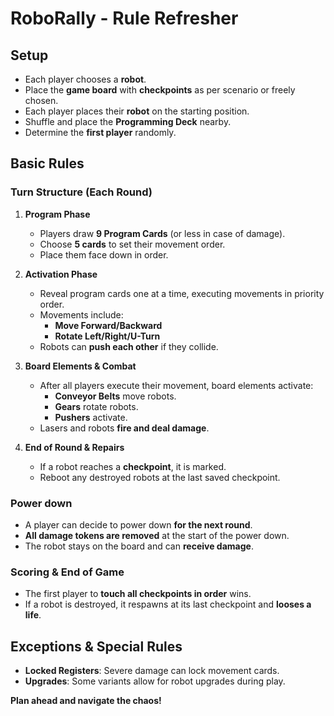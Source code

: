 # RoboRally - Rule Refresher

## Setup
- Each player chooses a **robot**.
- Place the **game board** with **checkpoints** as per scenario or freely chosen.
- Each player places their **robot** on the starting position.
- Shuffle and place the **Programming Deck** nearby.
- Determine the **first player** randomly.

## Basic Rules
### Turn Structure (Each Round)
1. **Program Phase**
   - Players draw **9 Program Cards** (or less in case of damage).
   - Choose **5 cards** to set their movement order.
   - Place them face down in order.

2. **Activation Phase**
   - Reveal program cards one at a time, executing movements in priority order.
   - Movements include:
     - **Move Forward/Backward**
     - **Rotate Left/Right/U-Turn**
   - Robots can **push each other** if they collide.

3. **Board Elements & Combat**
   - After all players execute their movement, board elements activate:
     - **Conveyor Belts** move robots.
     - **Gears** rotate robots.
     - **Pushers** activate.
   - Lasers and robots **fire and deal damage**.

4. **End of Round & Repairs**
   - If a robot reaches a **checkpoint**, it is marked.
   - Reboot any destroyed robots at the last saved checkpoint.

### Power down
- A player can decide to power down **for the next round**.
- **All damage tokens are removed** at the start of the power down.
- The robot stays on the board and can **receive damage**.


### Scoring & End of Game
- The first player to **touch all checkpoints in order** wins.
- If a robot is destroyed, it respawns at its last checkpoint and **looses a life**.

## Exceptions & Special Rules
- **Locked Registers**: Severe damage can lock movement cards.
- **Upgrades**: Some variants allow for robot upgrades during play.

**Plan ahead and navigate the chaos!**
